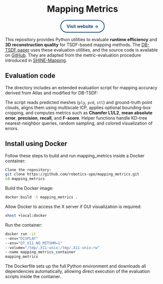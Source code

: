 <h1 align="center"><a href="https://JoseMaese.github.io/mapping_metrics/" style="text-decoration:none;color:inherit;">Mapping Metrics</a></h1>

<p align="center">
  <a href="https://JoseMaese.github.io/mapping_metrics/" style="
    display:inline-block;padding:10px 18px;
    border:2px solid #003771;border-radius:999px;
    color:#003771;text-decoration:none;font-weight:600;">
    Visit website →
  </a>
</p>

This repository provides Python utilities to evaluate **runtime efficiency** and **3D reconstruction quality** for TSDF-based mapping methods.
The [DB-TSDF paper](https://arxiv.org/html/2509.20081v1) uses these evaluation utilities, and the source code is available on [GitHub](https://github.com/robotics-upo/DB-TSDF).
They are adapted from the metric-evaluation procedure introduced in [SHINE-Mapping](https://github.com/PRBonn/SHINE_mapping).

## Evaluation code

The directory includes an extended evaluation script for mapping accuracy derived from Atlas and modified for DB-TSDF:

The script reads predicted meshes (`ply`, `pcd`, `stl`) and ground-truth point clouds, aligns them using multiscale ICP, applies optional bounding-box cropping, and computes metrics such as **Chamfer L1/L2**, **mean absolute error**, **precision**, **recall**, and **F-score**. Helper functions handle KD-tree nearest-neighbor queries, random sampling, and colored visualization of errors.

## Install using Docker

Follow these steps to build and run mapping_metrics inside a Docker container:

```bash
Clone the repository:
git clone https://github.com/robotics-upo/mapping_metrics.git
cd mapping_metrics
```

Build the Docker image:

```bash
docker build -t mapping_metrics .
```

Allow Docker to access the X server if GUI visualization is required:
```bash
xhost +local:docker
```

Run the container:

```bash
docker run -it
--env="DISPLAY"
--env="QT_X11_NO_MITSHM=1"
--volume="/tmp/.X11-unix:/tmp/.X11-unix:rw"
--name mapping_metrics_container
mapping_metrics
```

The Dockerfile sets up the full Python environment and downloads all dependencies automatically, allowing direct execution of the evaluation scripts inside the container.